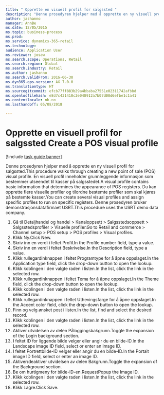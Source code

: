 ```yaml
--- 
title: " Opprette en visuell profil for salgssted "
description: "Denne prosedyren hjelper med å opprette en ny visuell profil for salgssted."
author: jashanno
manager: AnnBe
ms.date: 12/05/2015
ms.topic: business-process
ms.prod: 
ms.service: dynamics-365-retail
ms.technology: 
audience: Application User
ms.reviewer: josaw
ms.search.scope: Operations, Retail
ms.search.region: Global
ms.search.industry: Retail
ms.author: jashanno
ms.search.validFrom: 2016-06-30
ms.dyn365.ops.version: AX 7.0.0
ms.translationtype: HT
ms.sourcegitcommit: efcb77ff883b29a4bbaba27551e02311742afbbd
ms.openlocfilehash: e8d7c431410c3e048912a7b07d00d6efbe1c1a41
ms.contentlocale: nb-no
ms.lasthandoff: 05/08/2018

---
```

# <a name="create-a-pos-visual-profile"></a><span data-ttu-id="4bb8c-103"> Opprette en visuell profil for salgssted </span><span class="sxs-lookup"><span data-stu-id="4bb8c-103">Create a POS visual profile</span></span> 

[!include [task guide banner](../includes/task-guide-banner.md)]

<span data-ttu-id="4bb8c-104">Denne prosedyren hjelper med å opprette en ny visuell profil for salgssted.</span><span class="sxs-lookup"><span data-stu-id="4bb8c-104">This procedure walks through creating a new point of sale (POS) visual profile.</span></span> <span data-ttu-id="4bb8c-105">En visuell profil inneholder grunnleggende informasjon som bestemmer utseendet til kasser på salgsstedet.</span><span class="sxs-lookup"><span data-stu-id="4bb8c-105">A visual profile contains basic information that determines the appearance of POS registers.</span></span> <span data-ttu-id="4bb8c-106">Du kan opprette flere visuelle profiler og tilordne bestemte profiler som skal kjøres på bestemte kasser.</span><span class="sxs-lookup"><span data-stu-id="4bb8c-106">You can create several visual profiles and assign specific profiles to run on specific registers.</span></span> <span data-ttu-id="4bb8c-107">Denne prosedyren bruker demonstrasjonsdatafirmaet USRT.</span><span class="sxs-lookup"><span data-stu-id="4bb8c-107">This procedure uses the USRT demo data company.</span></span>

1. <span data-ttu-id="4bb8c-108">Gå til Detaljhandel og handel > Kanaloppsett > Salgsstedsoppsett > Salgsstedsprofiler > Visuelle profiler.</span><span class="sxs-lookup"><span data-stu-id="4bb8c-108">Go to Retail and commerce > Channel setup > POS setup > POS profiles > Visual profiles.</span></span>
2. <span data-ttu-id="4bb8c-109">Klikk Ny.</span><span class="sxs-lookup"><span data-stu-id="4bb8c-109">Click New.</span></span>
3. <span data-ttu-id="4bb8c-110">Skriv inn en verdi i feltet Profil.</span><span class="sxs-lookup"><span data-stu-id="4bb8c-110">In the Profile number field, type a value.</span></span>
4. <span data-ttu-id="4bb8c-111">Skriv inn en verdi i feltet Beskrivelse.</span><span class="sxs-lookup"><span data-stu-id="4bb8c-111">In the Description field, type a value.</span></span>
5. <span data-ttu-id="4bb8c-112">Klikk rullegardinknappen i feltet Programtype for å åpne oppslaget.</span><span class="sxs-lookup"><span data-stu-id="4bb8c-112">In the Application type field, click the drop-down button to open the lookup.</span></span>
6. <span data-ttu-id="4bb8c-113">Klikk koblingen i den valgte raden i listen.</span><span class="sxs-lookup"><span data-stu-id="4bb8c-113">In the list, click the link in the selected row.</span></span>
7. <span data-ttu-id="4bb8c-114">Klikk rullegardinknappen i feltet Tema for å åpne oppslaget.</span><span class="sxs-lookup"><span data-stu-id="4bb8c-114">In the Theme field, click the drop-down button to open the lookup.</span></span>
8. <span data-ttu-id="4bb8c-115">Klikk koblingen i den valgte raden i listen.</span><span class="sxs-lookup"><span data-stu-id="4bb8c-115">In the list, click the link in the selected row.</span></span>
9. <span data-ttu-id="4bb8c-116">Klikk rullegardinknappen i feltet Uthevingsfarge for å åpne oppslaget.</span><span class="sxs-lookup"><span data-stu-id="4bb8c-116">In the Accent color field, click the drop-down button to open the lookup.</span></span>
10. <span data-ttu-id="4bb8c-117">Finn og velg ønsket post i listen.</span><span class="sxs-lookup"><span data-stu-id="4bb8c-117">In the list, find and select the desired record.</span></span>
11. <span data-ttu-id="4bb8c-118">Klikk koblingen i den valgte raden i listen.</span><span class="sxs-lookup"><span data-stu-id="4bb8c-118">In the list, click the link in the selected row.</span></span>
12. <span data-ttu-id="4bb8c-119">Aktiver utvidelsen av delen Påloggingsbakgrunn.</span><span class="sxs-lookup"><span data-stu-id="4bb8c-119">Toggle the expansion of the Login background section.</span></span>
13. <span data-ttu-id="4bb8c-120">I feltet ID for liggende bilde velger eller angir du en bilde-ID.</span><span class="sxs-lookup"><span data-stu-id="4bb8c-120">In the Landscape image ID field, select or enter an image ID.</span></span>
14. <span data-ttu-id="4bb8c-121">I feltet Portrettbilde-ID velger eller angir du en bilde-ID.</span><span class="sxs-lookup"><span data-stu-id="4bb8c-121">In the Portait image ID field, select or enter an image ID.</span></span>
15. <span data-ttu-id="4bb8c-122">Aktiver/deaktiver utvidelsen av delen Bakgrunn.</span><span class="sxs-lookup"><span data-stu-id="4bb8c-122">Toggle the expansion of the Background section.</span></span>
16. <span data-ttu-id="4bb8c-123">Be om hurtigmeny for bilde-ID-en.</span><span class="sxs-lookup"><span data-stu-id="4bb8c-123">RequestPopup the Image ID.</span></span>
17. <span data-ttu-id="4bb8c-124">Klikk koblingen i den valgte raden i listen.</span><span class="sxs-lookup"><span data-stu-id="4bb8c-124">In the list, click the link in the selected row.</span></span>
18. <span data-ttu-id="4bb8c-125">Klikk Lagre.</span><span class="sxs-lookup"><span data-stu-id="4bb8c-125">Click Save.</span></span>


